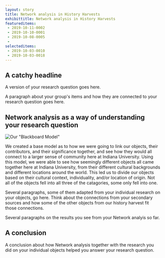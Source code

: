 ```yaml
---
layout: story
title: Network analysis in History Harvests
exhibittitle: Network analysis in History Harvests
featureditems:
 - 2019-10-11-0002
 - 2019-10-10-0001
 - 2019-10-08-0005
 - 
selecteditems:
 - 2019-10-03-0010
 - 2019-10-03-0018
---
```


## A catchy headline

A version of your research question goes here.

A paragraph about your group's items and how they are connected to your research question goes here.

## Network analysis as a way of understanding your research question

![Our "Blackboard Model"](/H301HistoryHarvest/assets/images/Blackboard_Model.jpeg)

We created a base model as to how we were going to link our objects, their contributors, and their significance together, and see how they would all connect to a larger sense of community here at Indiana University. Using this model, we were able to see how seemingly different objects all came together here at Indiana University, from their different cultural backgrounds and different locations around the world. This led us to divide our objects based on their cultural context, individuality, and/or location of origin. Not all of the objects fell into all three of the catagories, some only fell into one.

Several paragraphs, some of them adapted from your individual research on your objects, go here. Think about the connections from your secondary sources and how some of the other objects from our history harvest fit those connections.

Several paragraphs on the results you see from your Network analyis so far.

## A conclusion

A conclusion about how Network analysis together with the research you did on your individual objects helped you answer your research question.

